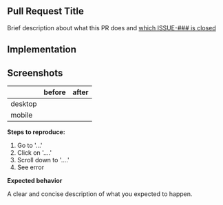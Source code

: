 ## Pull Request Title

Brief description about what this PR does and [which ISSUE-### is closed](https://link-to-your-ticket)

## Implementation

## Screenshots

|         | before | after |
| ------- | ------ | ----- |
| desktop |        |       |
| mobile  |        |       |

**Steps to reproduce:**

1. Go to '...'
2. Click on '....'
3. Scroll down to '....'
4. See error

**Expected behavior**

A clear and concise description of what you expected to happen.
